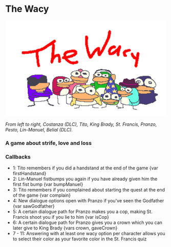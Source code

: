 # **The Wacy**

![the wacy](Logo/thewacy.png?raw=true)

*From left to right, Costanza (DLC), Tito, King Brady, St. Francis, Pranzo, Pesto, Lin-Manuel, Belial (DLC).*

### A game about strife, love and loss


### Callbacks

- 1: Tito remembers if you did a handstand at the end of the game {var firstHandstand}
- 2: Lin-Manuel fistbumps you again if you have already given him the first fist bump {var bumpManuel}
- 3: Tito remembers if you complained about starting the quest at the end of the game {var complain}
- 4: New dialogue options open with Pranzo if you've seen the Godfather {var sawGodfather}
- 5: A certain dialogue path for Pranzo makes you a cop, making St. Francis shoot you if you lie to him {var isCop}
- 6: A certain dialogue path for Pranzo gives you a crown which you can later give to King Brady {vars crown, gaveCrown}
- 7 - 11: Answering with at least one wacy option per character allows you to select their color as your favorite color in the St. Francis quiz 
